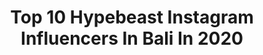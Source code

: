 ---
title: Top 10 Hypebeast Instagram Influencers In Bali In 2020
description: >-
  Find top hypebeast Instagram influencers in Bali in 2020. Most popular hashtags: #hypebeast #bali #artofvisuals #theglobewanderer.
platform: Instagram
profiles:
  - username: "thib_sel"
    fullname: >-
      Streetstyle And Travel
    location: "Indonesia"
    followers: 19183
    engagement: 492
    commentsToLikes: 0.056134
    id: ck8syrktjlqk70j78weosc66a
    verified: false
    hashtags: "#ootdfashion, #newcollection, #instapost, #streetlook"
  - username: "debucung"
    fullname: >-
      Ingga Suwandana | Photographer
    location: "Indonesia"
    followers: 70449
    engagement: 151
    commentsToLikes: 0.053951
    id: ck0u0vx7fv03n0i197vn2or4u
    verified: false
    hashtags: "#tenagakerjaimpian, #fantastic, #folkscenery, #portraiture"
  - username: "alexbeuwy"
    fullname: >-
      Alex
    location: "Indonesia"
    followers: 4992
    engagement: 922
    commentsToLikes: 0.037634
    id: ck1391bdvj1gu0i19k2aca3nu
    verified: false
    hashtags: "#game, #gratitude, #startup, #ricer"
  - username: "mspencerx"
    fullname: >-
      Michael Spencer 🔗 | Supreme
    location: "Indonesia"
    followers: 14166
    engagement: 673
    commentsToLikes: 0.019136
    id: ck5qbfzc9lfmf0i117spe82i5
    verified: false
    hashtags: "#hypebeastkicks, #bandungsneakerseason, #localpride, #empire"
  - username: "n_pikri"
    fullname: >-
      Fikri Upik
    location: "Indonesia"
    followers: 5639
    engagement: 1383
    commentsToLikes: 0.228683
    id: ck5bzdsk0qy4c0i11h41vzq95
    verified: false
    hashtags: "#natgeotravel, #createexploretakeover, #womenportrait, #wujudkanjo"
  - username: "dropkcalb"
    fullname: >-
      Jaspreet ✪
    location: "Indonesia"
    followers: 12522
    engagement: 187
    commentsToLikes: 0.089781
    id: ck8t0bpxxriwh0j78eh8nw6ga
    verified: false
    hashtags: "#creativemobs, #travelunder10k, #instagood, #cityphotography"
  - username: "pierluigimusco"
    fullname: >-
      Pierluigi Musco
    location: "Indonesia"
    followers: 69899
    engagement: 172
    commentsToLikes: 0.018513
    id: ck8wetzr8elvj0j788bixo071
    verified: false
    hashtags: "#lifestyleblog, #photography, #lowlightphotography, #treesforthefuture"
  - username: "localbrandedindonesian"
    fullname: >-
      LOCAL BRAND INDONESIA
    location: "Indonesia"
    followers: 6000
    engagement: 2170
    commentsToLikes: 0.028683
    id: ck8tctr0d0ndd0j78cn57i6k0
    verified: false
    hashtags: "#streetfashion, #gentlemenstyle, #sneakerindonesia, #sneakersoftheday"
  - username: "sultanbsmllh"
    fullname: >-
      Sultan🌀
    location: "Indonesia"
    followers: 4616
    engagement: 3296
    commentsToLikes: 0.207495
    id: ck5qajd7ygpk70i11jg3o7git
    verified: false
    hashtags: "#randompic, #anakikutikutan, #womenmagz, #streetxstory"
  - username: "frans_sanjaya"
    fullname: >-
      Frans Sanjaya
    location: "Indonesia"
    followers: 121691
    engagement: 470
    commentsToLikes: 0.041764
    id: ck15tbib7ha0r0i198y1u6bsw
    verified: false
    hashtags: "#hypebeastindonesia, #hanyamainanyangmempersatukankita, #shopeeid, #belanjadarirumah"
---